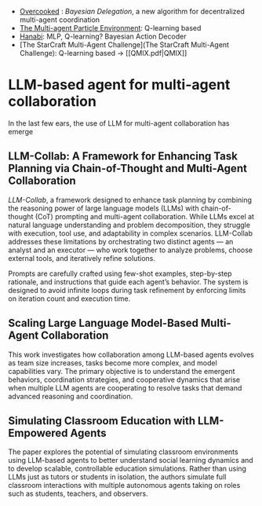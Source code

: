 
- [Overcooked](https://arxiv.org/pdf/2003.11778) : _Bayesian Delegation_, a new algorithm for decentralized multi-agent coordination
- [The Multi-agent Particle Environment](https://proceedings.neurips.cc/paper_files/paper/2017/file/68a9750337a418a86fe06c1991a1d64c-Paper.pdf): Q-learning based  
- [Hanabi](https://arxiv.org/pdf/1902.00506): MLP, Q-learning? Bayesian Action Decoder 
- [The StarCraft Multi-Agent Challenge](The StarCraft Multi-Agent Challenge): Q-learning based ->  [[QMIX.pdf|QMIX]]


# LLM-based agent for multi-agent collaboration

In the last few ears, the use of LLM for multi-agent collaboration has emerge  

## LLM-Collab: A Framework for Enhancing Task Planning via Chain-of-Thought and Multi-Agent Collaboration

_LLM-Collab_, a framework designed to enhance task planning by combining the reasoning power of large language models (LLMs) with chain-of-thought (CoT) prompting and multi-agent collaboration. While LLMs excel at natural language understanding and problem decomposition, they struggle with execution, tool use, and adaptability in complex scenarios. LLM-Collab addresses these limitations by orchestrating two distinct agents — an analyst and an executor — who work together to analyze problems, choose external tools, and iteratively refine solutions.

Prompts are carefully crafted using few-shot examples, step-by-step rationale, and instructions that guide each agent’s behavior. The system is designed to avoid infinite loops during task refinement by enforcing limits on iteration count and execution time.

## Scaling Large Language Model-Based Multi-Agent Collaboration

This work investigates how collaboration among LLM-based agents evolves as team size increases, tasks become more complex, and model capabilities vary. The primary objective is to understand the emergent behaviors, coordination strategies, and cooperative dynamics that arise when multiple LLM agents are cooperating to resolve tasks that demand advanced reasoning and coordination.

## Simulating Classroom Education with LLM-Empowered Agents

The paper explores the potential of simulating classroom environments using LLM-based agents to better understand social learning dynamics and to develop scalable, controllable education simulations. Rather than using LLMs just as tutors or students in isolation, the authors simulate full classroom interactions with multiple autonomous agents taking on roles such as students, teachers, and observers.




